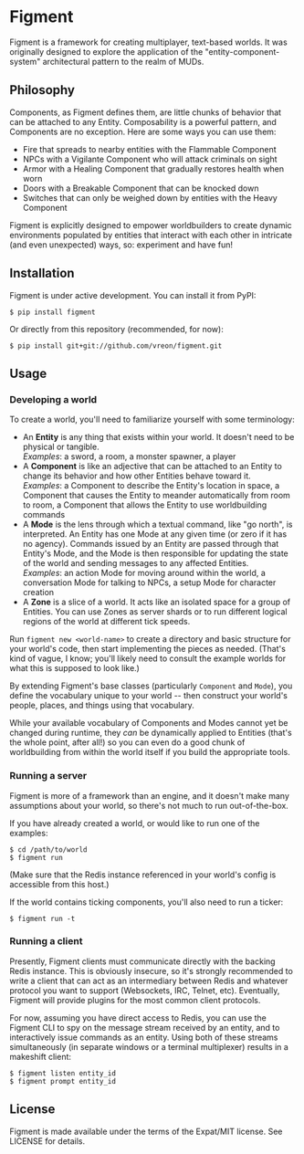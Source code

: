 # Figment

Figment is a framework for creating multiplayer, text-based worlds. It was
originally designed to explore the application of the "entity-component-system"
architectural pattern to the realm of MUDs.

## Philosophy

Components, as Figment defines them, are little chunks of behavior that can be
attached to any Entity. Composability is a powerful pattern, and Components are
no exception. Here are some ways you can use them:

* Fire that spreads to nearby entities with the Flammable Component
* NPCs with a Vigilante Component who will attack criminals on sight
* Armor with a Healing Component that gradually restores health when worn
* Doors with a Breakable Component that can be knocked down
* Switches that can only be weighed down by entities with the Heavy Component

Figment is explicitly designed to empower worldbuilders to create dynamic
environments populated by entities that interact with each other in intricate
(and even unexpected) ways, so: experiment and have fun!

## Installation

Figment is under active development. You can install it from PyPI:

    $ pip install figment

Or directly from this repository (recommended, for now):

    $ pip install git+git://github.com/vreon/figment.git

## Usage

### Developing a world

To create a world, you'll need to familiarize yourself with some terminology:

* An **Entity** is any thing that exists within your world. It doesn't need to
  be physical or tangible.  
  *Examples*: a sword, a room, a monster spawner, a player
* A **Component** is like an adjective that can be attached to an Entity to
  change its behavior and how other Entities behave toward it.  
  *Examples*: a Component to describe the Entity's location in space, a
  Component that causes the Entity to meander automatically from room to room,
  a Component that allows the Entity to use worldbuilding commands
* A **Mode** is the lens through which a textual command, like "go north", is
  interpreted. An Entity has one Mode at any given time (or zero if it has no
  agency). Commands issued by an Entity are passed through that Entity's Mode,
  and the Mode is then responsible for updating the state of the world and
  sending messages to any affected Entities.  
  *Examples*: an action Mode for moving around within the world, a conversation
  Mode for talking to NPCs, a setup Mode for character creation
* A **Zone** is a slice of a world. It acts like an isolated space for a group
  of Entities. You can use Zones as server shards or to run different logical
  regions of the world at different tick speeds.

Run `figment new <world-name>` to create a directory and basic structure for
your world's code, then start implementing the pieces as needed. (That's kind
of vague, I know; you'll likely need to consult the example worlds for what
this is supposed to look like.)

By extending Figment's base classes (particularly `Component` and `Mode`), you
define the vocabulary unique to your world -- then construct your world's
people, places, and things using that vocabulary.

While your available vocabulary of Components and Modes cannot yet be changed
during runtime, they _can_ be dynamically applied to Entities (that's the whole
point, after all!) so you can even do a good chunk of worldbuilding from within
the world itself if you build the appropriate tools.

### Running a server

Figment is more of a framework than an engine, and it doesn't make many
assumptions about your world, so there's not much to run out-of-the-box.

If you have already created a world, or would like to run one of the examples:

    $ cd /path/to/world
    $ figment run

(Make sure that the Redis instance referenced in your world's config is
accessible from this host.)

If the world contains ticking components, you'll also need to run a ticker:

    $ figment run -t

### Running a client

Presently, Figment clients must communicate directly with the backing Redis
instance. This is obviously insecure, so it's strongly recommended to write a
client that can act as an intermediary between Redis and whatever protocol you
want to support (Websockets, IRC, Telnet, etc). Eventually, Figment will
provide plugins for the most common client protocols.

For now, assuming you have direct access to Redis, you can use the Figment CLI
to spy on the message stream received by an entity, and to interactively issue
commands as an entity. Using both of these streams simultaneously (in separate
windows or a terminal multiplexer) results in a makeshift client:

    $ figment listen entity_id
    $ figment prompt entity_id

## License

Figment is made available under the terms of the Expat/MIT license. See LICENSE
for details.
